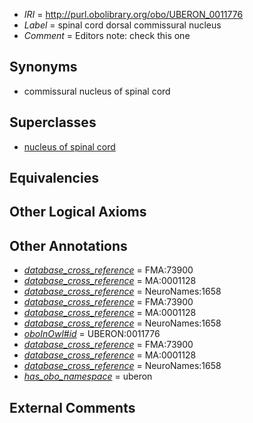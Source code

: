  * *IRI* = http://purl.obolibrary.org/obo/UBERON_0011776
 * *Label* = spinal cord dorsal commissural nucleus
 * *Comment* = Editors note: check this one

## Synonyms

 * commissural nucleus of spinal cord

## Superclasses

 * [nucleus of spinal cord](../../UBERON/77/UBERON_0011777.md)

## Equivalencies


## Other Logical Axioms


## Other Annotations

 * *[database_cross_reference](../../ef/oboInOwl#hasDbXref.md)* = FMA:73900
 * *[database_cross_reference](../../ef/oboInOwl#hasDbXref.md)* = MA:0001128
 * *[database_cross_reference](../../ef/oboInOwl#hasDbXref.md)* = NeuroNames:1658
 * *[database_cross_reference](../../ef/oboInOwl#hasDbXref.md)* = FMA:73900
 * *[database_cross_reference](../../ef/oboInOwl#hasDbXref.md)* = MA:0001128
 * *[database_cross_reference](../../ef/oboInOwl#hasDbXref.md)* = NeuroNames:1658
 * *[oboInOwl#id](../../id/oboInOwl#id.md)* = UBERON:0011776
 * *[database_cross_reference](../../ef/oboInOwl#hasDbXref.md)* = FMA:73900
 * *[database_cross_reference](../../ef/oboInOwl#hasDbXref.md)* = MA:0001128
 * *[database_cross_reference](../../ef/oboInOwl#hasDbXref.md)* = NeuroNames:1658
 * *[has_obo_namespace](../../ce/oboInOwl#hasOBONamespace.md)* = uberon

## External Comments


